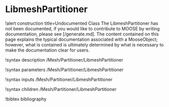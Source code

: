 <!-- MOOSE Documentation Stub: Remove this when content is added. -->

# LibmeshPartitioner

!alert construction title=Undocumented Class
The LibmeshPartitioner has not been documented, if you would like to contribute to MOOSE by
writing documentation, please see [/generate.md]. The content contained on this page explains
the typical documentation associated with a MooseObject; however, what is contained is ultimately
determined by what is necessary to make the documentation clear for users.

!syntax description /Mesh/Partitioner/LibmeshPartitioner

!syntax parameters /Mesh/Partitioner/LibmeshPartitioner

!syntax inputs /Mesh/Partitioner/LibmeshPartitioner

!syntax children /Mesh/Partitioner/LibmeshPartitioner

!bibtex bibliography
